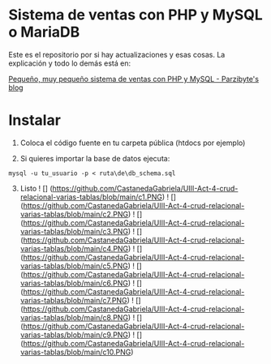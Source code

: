 
# Sistema de ventas con PHP y MySQL o MariaDB

Este es el repositorio por si hay actualizaciones y esas cosas. La explicación y todo lo demás está en:

[Pequeño, muy pequeño sistema de ventas con PHP y MySQL - Parzibyte's blog](https://parzibyte.me/blog/2018/03/13/pequeno-sistema-ventas-php/)

  

# Instalar

  

1. Coloca el código fuente en tu carpeta pública (htdocs por ejemplo)

  

2. Si quieres importar la base de datos ejecuta:

`mysql -u tu_usuario -p < ruta\de\db_schema.sql`

  

3. Listo
! [] (https://github.com/CastanedaGabriela/UIII-Act-4-crud-relacional-varias-tablas/blob/main/c1.PNG)
! [] (https://github.com/CastanedaGabriela/UIII-Act-4-crud-relacional-varias-tablas/blob/main/c2.PNG)
! [] (https://github.com/CastanedaGabriela/UIII-Act-4-crud-relacional-varias-tablas/blob/main/c3.PNG)
! [] (https://github.com/CastanedaGabriela/UIII-Act-4-crud-relacional-varias-tablas/blob/main/c4.PNG)
! [] (https://github.com/CastanedaGabriela/UIII-Act-4-crud-relacional-varias-tablas/blob/main/c5.PNG)
! [] (https://github.com/CastanedaGabriela/UIII-Act-4-crud-relacional-varias-tablas/blob/main/c6.PNG)
! [] (https://github.com/CastanedaGabriela/UIII-Act-4-crud-relacional-varias-tablas/blob/main/c7.PNG)
! [] (https://github.com/CastanedaGabriela/UIII-Act-4-crud-relacional-varias-tablas/blob/main/c8.PNG)
! [] (https://github.com/CastanedaGabriela/UIII-Act-4-crud-relacional-varias-tablas/blob/main/c9.PNG)
! [] (https://github.com/CastanedaGabriela/UIII-Act-4-crud-relacional-varias-tablas/blob/main/c10.PNG)
